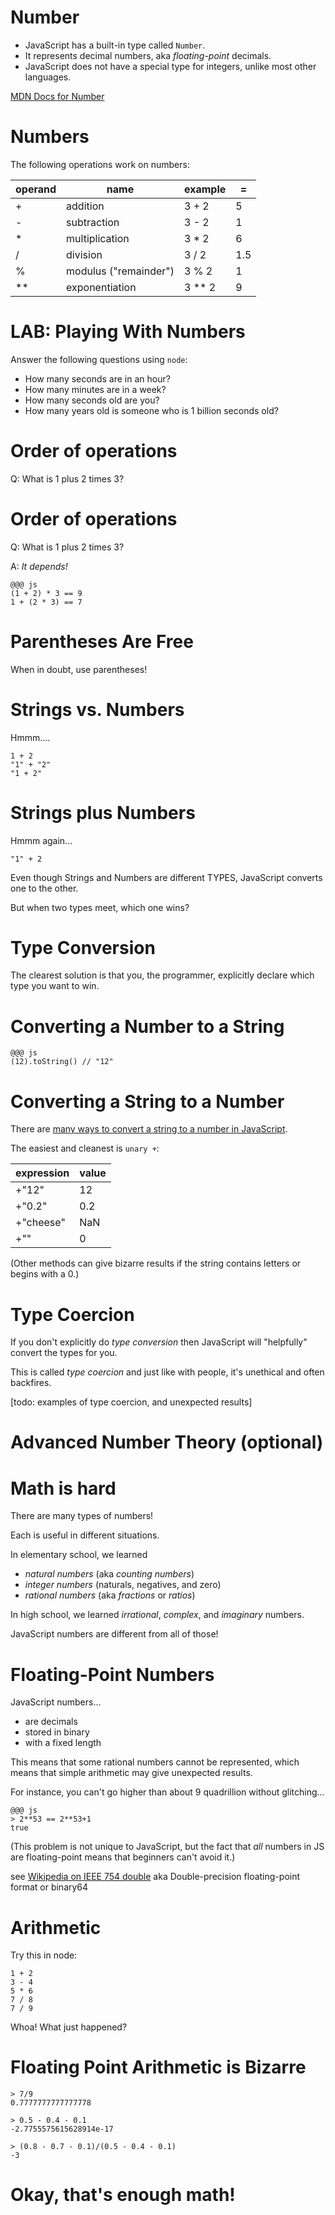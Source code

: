 # Number

* JavaScript has a built-in type called `Number`.
* It represents decimal numbers, aka *floating-point* decimals.
* JavaScript does not have a special type for integers, unlike most other languages.

[MDN Docs for Number](https://developer.mozilla.org/en-US/docs/Web/JavaScript/Reference/Global_Objects/Number)

# Numbers

The following operations work on numbers:

|operand|name|example|=|
|---|---|---|---|
| + | addition |     3 + 2 | 5 |
| - | subtraction |  3 - 2 | 1 |
| * | multiplication | 3 * 2 | 6 |
| / | division | 3 / 2 | 1.5 |
| % | modulus ("remainder") | 3 % 2 | 1 |
| **| exponentiation | 3 ** 2 | 9 |

# LAB: Playing With Numbers

Answer the following questions using `node`:

* How many seconds are in an hour?
* How many minutes are in a week?
* How many seconds old are you?
* How many years old is someone who is 1 billion seconds old?

# Order of operations

Q: What is 1 plus 2 times 3?

# Order of operations

Q: What is 1 plus 2 times 3?

A: *It depends!*

    @@@ js
    (1 + 2) * 3 == 9
    1 + (2 * 3) == 7

# Parentheses Are Free

When in doubt, use parentheses!

# Strings vs. Numbers

Hmmm....

    1 + 2
    "1" + "2"
    "1 + 2"

# Strings plus Numbers

Hmmm again...

    "1" + 2

Even though Strings and Numbers are different TYPES, JavaScript converts one to the other.

But when two types meet, which one wins? 

# Type Conversion

The clearest solution is that you, the programmer, explicitly declare which type you want to win.

# Converting a Number to a String

    @@@ js
    (12).toString() // "12"
   
# Converting a String to a Number

There are [many ways to convert a string to a number in JavaScript](https://coderwall.com/p/5tlhmw/converting-strings-to-number-in-javascript-pitfalls).

The easiest and cleanest is `unary +`:

|expression|value|
|---|---|
| +"12" | 12 |
| +"0.2" | 0.2 |
| +"cheese" | NaN |
| +"" | 0 |

(Other methods can give bizarre results if the string contains letters or begins with a 0.)

# Type Coercion

If you don't explicitly do *type conversion* then JavaScript will "helpfully" convert the types for you.

This is called *type coercion* and just like with people, it's unethical and often backfires.

[todo: examples of type coercion, and unexpected results]

# Advanced Number Theory (optional)

# Math is hard

There are many types of numbers!

Each is useful in different situations.

In elementary school, we learned
 * *natural numbers* (aka *counting numbers*)
 * *integer numbers* (naturals, negatives, and zero)
 * *rational numbers* (aka *fractions* or *ratios*)

In high school, we learned *irrational*, *complex*, and *imaginary* numbers.

JavaScript numbers are different from all of those!

# Floating-Point Numbers

JavaScript numbers...

  * are decimals
  * stored in binary
  * with a fixed length 

This means that some rational numbers cannot be represented, which means that simple arithmetic may give unexpected results.

For instance, you can't go higher than about 9 quadrillion without glitching...

```
@@@ js
> 2**53 == 2**53+1
true
```

(This problem is not unique to JavaScript, but the fact that *all* numbers in JS are floating-point means that beginners can't avoid it.)

see [Wikipedia on IEEE 754 double](https://en.wikipedia.org/wiki/Double-precision_floating-point_format) aka Double-precision floating-point format or binary64

# Arithmetic

Try this in node:

    1 + 2
    3 - 4
    5 * 6
    7 / 8
    7 / 9

Whoa! What just happened?

# Floating Point Arithmetic is Bizarre

```
> 7/9 
0.7777777777777778

> 0.5 - 0.4 - 0.1
-2.7755575615628914e-17

> (0.8 - 0.7 - 0.1)/(0.5 - 0.4 - 0.1)
-3
```

# Okay, that's enough math!

